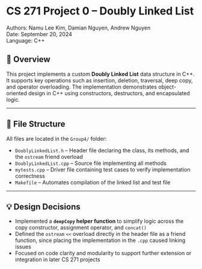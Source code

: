 # CS 271 Project 0 – Doubly Linked List

Authors: Namu Lee Kim, Damian Nguyen, Andrew Nguyen  
Date: September 20, 2024  
Language: C++

## 📌 Overview

This project implements a custom **Doubly Linked List** data structure in C++. It supports key operations such as insertion, deletion, traversal, deep copy, and operator overloading. The implementation demonstrates object-oriented design in C++ using constructors, destructors, and encapsulated logic.

---

## 📂 File Structure

All files are located in the `Group4/` folder:

- `DoublyLinkedList.h` – Header file declaring the class, its methods, and the `ostream` friend overload  
- `DoublyLinkedList.cpp` – Source file implementing all methods  
- `mytests.cpp` – Driver file containing test cases to verify implementation correctness  
- `Makefile` – Automates compilation of the linked list and test file

---

## 💡 Design Decisions

- Implemented a **`deepCopy` helper function** to simplify logic across the copy constructor, assignment operator, and `concat()`  
- Defined the `ostream` `<<` overload directly in the header file as a friend function, since placing the implementation in the `.cpp` caused linking issues  
- Focused on code clarity and modularity to support further extension or integration in later CS 271 projects
